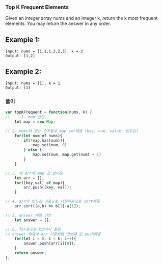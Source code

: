 ### Top K Frequent Elements ###

Given an integer array nums and an integer k, return the k most frequent elements. You may return the answer in any order.

## Example 1: ##
```
Input: nums = [1,1,1,2,2,3], k = 2
Output: [1,2]
```

## Example 2: ##
```
Input: nums = [1], k = 1
Output: [1]
```

### 풀이 ###

```javascript
var topKFrequent = function(nums, k) {
//     1. map 선언
    let map = new Map;

// 2. nums에 있는 숫자들로 map set해줌 (key: num, value: 빈도값)
    for(let num of nums){
        if(!map.has(num)){
            map.set(num, 0)
        } else {
            map.set(num, map.get(num) + 1)
        }
    }

// 3. 새 arr에 map 값 넣어줌
    let arr = [];
    for([key,val] of map){
        arr.push([key, val]);
    }

// 4. arr의 빈도값 기준으로 내림차순으로 sort해줌
    arr.sort((a,b) => b[1]-a[1]);

// 5. answer 배열 선언
    let answer = [];

// 6. for문으로 k번까지 돌림
// answer 배열에 arr 이중배열 첫번째 값 push해줌
    for(let i = 0; i < k; i++){
        answer.push(arr[i][0]);
    }
    return answer;
};
```
